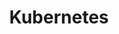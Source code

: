 ---
layout: training
title: Kubernetes
description: Formation sur Kubernetes
img: https://kubernetes.io/fr/_common-resources/images/flower.svg
category: trainings
business: Kubernetes (parfois abrégé K8s, le “8” représentant le nombre de lettres entre le “K” et le “s”) est un système open-source permettant d’automatiser le déploiement, la mise à l’échelle et la gestion des applications conteneurisées. Il regroupe les conteneurs qui composent une application en unités logiques pour faciliter leur gestion et leur découverte. Vous pouvez exécuter Kubernetes n’importe où, qu’il s’agisse d’un environnement sur site, hybride ou dans le cloud public.
sector: Technology
industry: Cloud
---